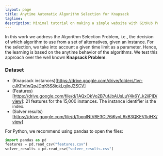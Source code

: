 ```yaml
---
layout: page
title: Anytime Automatic Algorithm Selection for Knapsack
tagline: 
description: Minimal tutorial on making a simple website with GitHub Pages
---
```


In this work we address the Algorithm Selection Problem, i.e., the decision of which algorithm to use from a set of alternatives, given an instance. For the selection, we take into account a given time limit as a parameter. Hence, the learning is based on the anytime behavior of the algorithms. We test this approach over the well known **Knapsack Problem**.

### Dataset

* (Knapsack instances)[https://drive.google.com/drive/folders/1vr-cJKPvfwQpJDqK5S8iokLqjloJ2SCV]
* (Features)[https://drive.google.com/file/d/1AQxOkVo2B7ufJbAUsLuY4k6Y_k2iiPID/view]: 21 features for the 15,000 instances. The instance identifier is the index.
* (Solver results)[https://drive.google.com/file/d/1bqnlNtV6E3Ct76iKyvL6kB3QKEVfIdHX/view]

For Python, we recommend using pandas to open the files:
```python
import pandas as pd
features = pd.read_csv("features.csv")
solver_results = pd.read_csv("solver_results.csv")
```
